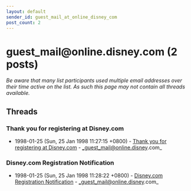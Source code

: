 ```yaml
---
layout: default
sender_id: guest_mail_at_online_disney_com
post_count: 2
---
```


# guest_mail<span>@</span>online.disney.com (2 posts)

_Be aware that many list participants used multiple email addresses over their time active on the list. As such this page may not contain all threads available._

## Threads

### Thank you for registering at Disney.com
+ 1998-01-25 (Sun, 25 Jan 1998 11:27:15 +0800) - [Thank you for registering at Disney.com](/archive/1998/01/2c497f99fecfc20f096f4bf1a952165b355a386af146438320fc59b917011cee) - _guest_mail@online.disney.com_

### Disney.com Registration Notification
+ 1998-01-25 (Sun, 25 Jan 1998 11:28:22 +0800) - [Disney.com Registration Notification](/archive/1998/01/8d742cff7b2fa953954e7f651feff2f87b5cfa62fc9b3d59480d8b79209811a5) - _guest_mail@online.disney.com_

